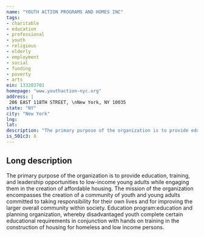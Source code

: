 ```yaml
---
name: "YOUTH ACTION PROGRAMS AND HOMES INC"
tags:
- charitable
- education
- professional
- youth
- religious
- elderly
- employment
- social
- funding
- poverty
- arts
ein: 133203701
homepage: "www.youthaction-nyc.org"
address: |
 206 EAST 118TH STREET, \nNew York, NY 10035
state: "NY"
city: "New York"
lng: 
lat: 
description: "The primary purpose of the organization is to provide education, training, and leadership opportunities to low-income young adults while engaging them in the creation of affordable housing. "
is_501c3: X
---
```


## Long description

The primary purpose of the organization is to provide education, training, and leadership opportunities to low-income young adults while engaging them in the creation of affordable housing. The mission of the organization encompasses the creation of a community of youth and young adults committed to taking responsibility for their own lives and for improving the larger overall community within society. Education program:education and planning organization, whereby disadvantaged youth complete certain educational requirements in conjunction with hands on training in the construction of housing for homeless and low income persons. 
